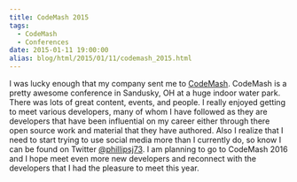 ```yaml
---
title: CodeMash 2015
tags:
  - CodeMash
  - Conferences
date: 2015-01-11 19:00:00
alias: blog/html/2015/01/11/codemash_2015.html
---
```


I was lucky enough that my company sent me to [CodeMash](http://www.codemash.org/). CodeMash is a pretty
awesome conference in Sandusky, OH at a huge indoor water park. There
was lots of great content, events, and people. I really enjoyed getting to meet
various developers, many of whom I have followed as they are developers that have been influential on my career either through there open source work and material that they
have authored. Also I realize that I need to start trying to use social media more than
I currently do, so know I can be found on Twitter [@phillipsj73](https://twitter.com/phillipsj73). I am planning to go to
CodeMash 2016 and I hope meet even more new developers and reconnect with the developers
that I had the pleasure to meet this year.
